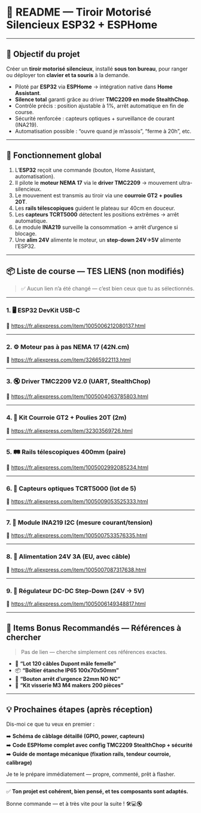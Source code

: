 # 📄 README — Tiroir Motorisé Silencieux ESP32 + ESPHome  


---

## 🎯 Objectif du projet

Créer un **tiroir motorisé silencieux**, installé **sous ton bureau**, pour ranger ou déployer ton **clavier et ta souris** à la demande.

- Piloté par **ESP32** via **ESPHome** → intégration native dans **Home Assistant**.
- **Silence total** garanti grâce au driver **TMC2209 en mode StealthChop**.
- Contrôle précis : position ajustable à 1%, arrêt automatique en fin de course.
- Sécurité renforcée : capteurs optiques + surveillance de courant (INA219).
- Automatisation possible : “ouvre quand je m’assois”, “ferme à 20h”, etc.

---

## 🧠 Fonctionnement global

1. L’**ESP32** reçoit une commande (bouton, Home Assistant, automatisation).
2. Il pilote le **moteur NEMA 17** via le **driver TMC2209** → mouvement ultra-silencieux.
3. Le mouvement est transmis au tiroir via une **courroie GT2 + poulies 20T**.
4. Les **rails télescopiques** guident le plateau sur 40cm en douceur.
5. Les **capteurs TCRT5000** détectent les positions extrêmes → arrêt automatique.
6. Le module **INA219** surveille la consommation → arrêt d’urgence si blocage.
7. Une **alim 24V** alimente le moteur, un **step-down 24V→5V** alimente l’ESP32.

---

## 📦 Liste de course — TES LIENS (non modifiés)

> ✅ Aucun lien n’a été changé — c’est bien ceux que tu as sélectionnés.

---

### 1. 🖥️ ESP32 DevKit USB-C  
🔗 https://fr.aliexpress.com/item/1005006212080137.html

---

### 2. ⚙️ Moteur pas à pas NEMA 17 (42N.cm)  
🔗 https://fr.aliexpress.com/item/32665922113.html

---

### 3. 🔇 Driver TMC2209 V2.0 (UART, StealthChop)  
🔗 https://fr.aliexpress.com/item/1005004063785803.html

---

### 4. 🔄 Kit Courroie GT2 + Poulies 20T (2m)  
🔗 https://fr.aliexpress.com/item/32303569726.html

---

### 5. 🛤️ Rails télescopiques 400mm (paire)  
🔗 https://fr.aliexpress.com/item/1005002992085234.html

---

### 6. 📏 Capteurs optiques TCRT5000 (lot de 5)  
🔗 https://fr.aliexpress.com/item/1005009053525333.html

---

### 7. 🔌 Module INA219 I2C (mesure courant/tension)  
🔗 https://fr.aliexpress.com/item/1005007533576335.html

---

### 8. 🔋 Alimentation 24V 3A (EU, avec câble)  
🔗 https://fr.aliexpress.com/item/1005007087317638.html

---

### 9. 🔌 Régulateur DC-DC Step-Down (24V → 5V)  
🔗 https://fr.aliexpress.com/item/1005006149348817.html

---

## 🧰 Items Bonus Recommandés — Références à chercher

> Pas de lien — cherche simplement ces références exactes.

- 🔌 **“Lot 120 câbles Dupont mâle femelle”**
- 📦 **“Boîtier étanche IP65 100x70x50mm”**
- 🚨 **“Bouton arrêt d’urgence 22mm NO NC”**
- 🔩 **“Kit visserie M3 M4 makers 200 pièces”**

---

## 💡 Prochaines étapes (après réception)

Dis-moi ce que tu veux en premier :

➡️ **Schéma de câblage détaillé (GPIO, power, capteurs)**  
➡️ **Code ESPHome complet avec config TMC2209 StealthChop + sécurité**  
➡️ **Guide de montage mécanique (fixation rails, tendeur courroie, calibrage)**

Je te le prépare immédiatement — propre, commenté, prêt à flasher.

---

✅ **Ton projet est cohérent, bien pensé, et tes composants sont adaptés.**

Bonne commande — et à très vite pour la suite ! 🛠️💻🔇
